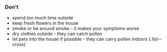 ### Don’t

- spend too much time outside
- keep fresh flowers in the house
- smoke or be around smoke - it makes your symptoms worse
- dry clothes outside - they can catch pollen
- let pets into the house if possible - they can carry pollen indoors
{.list--cross}
